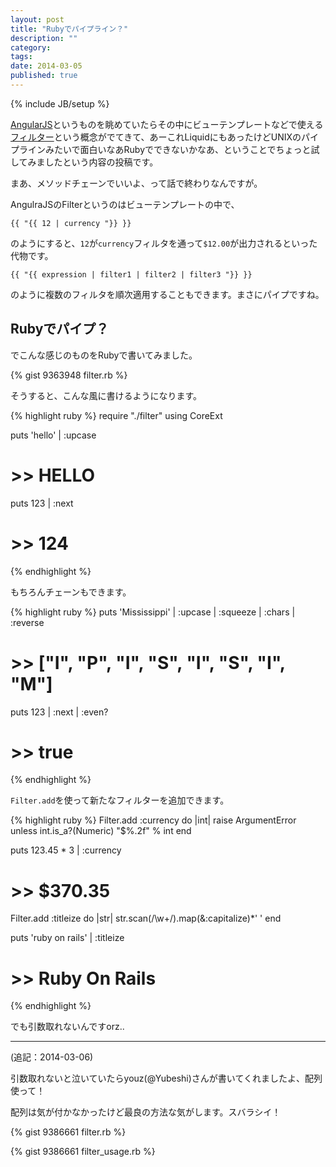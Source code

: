 ```yaml
---
layout: post
title: "Rubyでパイプライン？"
description: ""
category: 
tags: 
date: 2014-03-05
published: true
---
```

{% include JB/setup %}

[AngularJS](http://angularjs.org/ "AngularJS — Superheroic JavaScript MVW Framework")というものを眺めていたらその中にビューテンプレートなどで使える[フィルター](http://js.studio-kingdom.com/angularjs/guide/filter "フィルターについて \| AngularJS 1.2 日本語リファレンス \| js STUDIO")という概念がでてきて、あーこれLiquidにもあったけどUNIXのパイプラインみたいで面白いなあRubyでできないかなあ、ということでちょっと試してみましたという内容の投稿です。

まあ、メソッドチェーンでいいよ、って話で終わりなんですが。

AngulraJSのFilterというのはビューテンプレートの中で、

    {{ "{{ 12 | currency "}} }}

のようにすると、`12`が`currency`フィルタを通って`$12.00`が出力されるといった代物です。

    {{ "{{ expression | filter1 | filter2 | filter3 "}} }}

のように複数のフィルタを順次適用することもできます。まさにパイプですね。

## Rubyでパイプ？

でこんな感じのものをRubyで書いてみました。

{% gist 9363948 filter.rb %}

そうすると、こんな風に書けるようになります。

{% highlight ruby %}
require "./filter"
using CoreExt

puts 'hello' | :upcase

# >> HELLO

puts 123 | :next

# >> 124
{% endhighlight %}

もちろんチェーンもできます。

{% highlight ruby %}
puts 'Mississippi' | :upcase | :squeeze | :chars | :reverse

# >> ["I", "P", "I", "S", "I", "S", "I", "M"]

puts 123 | :next | :even?

# >> true
{% endhighlight %}


`Filter.add`を使って新たなフィルターを追加できます。

{% highlight ruby %}
Filter.add :currency do |int|
  raise ArgumentError unless int.is_a?(Numeric)
  "$%.2f" % int
end

puts 123.45 * 3 | :currency

# >> $370.35

Filter.add :titleize do |str|
  str.scan(/\w+/).map(&:capitalize)*' '
end

puts 'ruby on rails' | :titleize

# >> Ruby On Rails
{% endhighlight %}

でも引数取れないんですorz..

---

(追記：2014-03-06)

引数取れないと泣いていたらyouz(@Yubeshi)さんが書いてくれましたよ、配列使って！

配列は気が付かなかったけど最良の方法な気がします。スバラシイ！

{% gist 9386661 filter.rb %}

{% gist 9386661 filter_usage.rb %}


